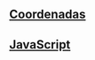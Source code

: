 ## [Coordenadas](https://github.com/IIKUYY/HTML5/tree/main/Ch4/Coordenadas/coordenadas.html)

## [JavaScript](https://github.com/IIKUYY/HTML5/tree/main/Ch4/Coordenadas/main.js)